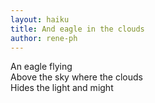 ```yaml
---
layout: haiku
title: And eagle in the clouds
author: rene-ph
---
```


An eagle flying<br>
Above the sky where the clouds<br>
Hides the light and might<br>